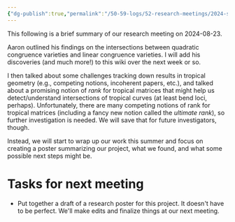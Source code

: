 ```yaml
---
{"dg-publish":true,"permalink":"/50-59-logs/52-research-meetings/2024-summer/reu-meeting-2024-08-23/","updated":"2024-08-23T10:39:38-07:00"}
---
```


This following is a brief summary of our research meeting on 2024-08-23.

Aaron outlined his findings on the intersections between quadratic congruence varieties and linear congruence varieties. I will add his discoveries (and much more!) to this wiki over the next week or so.

I then talked about some challenges tracking down results in tropical geometry (e.g., competing notions, incoherent papers, etc.), and talked about a promising notion of *rank*  for tropical matrices that might help us detect/understand intersections of tropical curves (at least bend loci, perhaps). Unfortunately, there are many competing notions of rank for tropical matrices (including a fancy new notion called the *ultimate rank*), so further investigation is needed. We will save that for future investigators, though.

Instead, we will start to wrap up our work this summer and focus on creating a poster summarizing our project, what we found, and what some possible next steps might be.

# Tasks for next meeting

- Put together a draft of a research poster for this project. It doesn't have to be perfect. We'll make edits and finalize things at our next meeting.